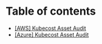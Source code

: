 # Table of contents

* [\[AWS\] Kubecost Asset Audit](README.md)
* [\[Azure\] Kubecost Asset Audit](azure-kubecost-asset-audit.md)
